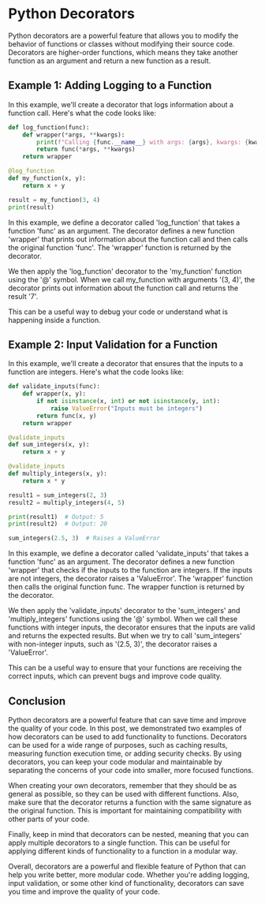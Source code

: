 # Python Decorators

Python decorators are a powerful feature that allows you to modify the behavior of functions or classes without modifying their source code. 
Decorators are higher-order functions, which means they take another function as an argument and return a new function as a result.

## Example 1: Adding Logging to a Function
In this example, we'll create a decorator that logs information about a function call. Here's what the code looks like:

````python
def log_function(func):
    def wrapper(*args, **kwargs):
        print(f"Calling {func.__name__} with args: {args}, kwargs: {kwargs}")
        return func(*args, **kwargs)
    return wrapper

@log_function
def my_function(x, y):
    return x + y

result = my_function(3, 4)
print(result)
````

In this example, we define a decorator called 'log_function' that takes a function 'func' as an argument. The decorator defines a new function 'wrapper' that prints out information about the function call and then calls the original function 'func'. The 'wrapper' function is returned by the decorator.

We then apply the 'log_function' decorator to the 'my_function' function using the '@' symbol. When we call my_function with arguments '(3, 4)', the decorator prints out information about the function call and returns the result '7'.

This can be a useful way to debug your code or understand what is happening inside a function.

## Example 2: Input Validation for a Function
In this example, we'll create a decorator that ensures that the inputs to a function are integers. Here's what the code looks like:

````python
def validate_inputs(func):
    def wrapper(x, y):
        if not isinstance(x, int) or not isinstance(y, int):
            raise ValueError("Inputs must be integers")
        return func(x, y)
    return wrapper

@validate_inputs
def sum_integers(x, y):
    return x + y

@validate_inputs
def multiply_integers(x, y):
    return x * y

result1 = sum_integers(2, 3)
result2 = multiply_integers(4, 5)

print(result1)  # Output: 5
print(result2)  # Output: 20

sum_integers(2.5, 3)  # Raises a ValueError
````

In this example, we define a decorator called 'validate_inputs' that takes a function 'func' as an argument. The decorator defines a new function 'wrapper' that checks if the inputs to the function are integers. If the inputs are not integers, the decorator raises a 'ValueError'. The 'wrapper' function then calls the original function func. The wrapper function is returned by the decorator.

We then apply the 'validate_inputs' decorator to the 'sum_integers' and 'multiply_integers' functions using the '@' symbol. When we call these functions with integer inputs, the decorator ensures that the inputs are valid and returns the expected results. But when we try to call 'sum_integers' with non-integer inputs, such as '(2.5, 3)', the decorator raises a 'ValueError'.

This can be a useful way to ensure that your functions are receiving the correct inputs, which can prevent bugs and improve code quality.

## Conclusion

Python decorators are a powerful feature that can save time and improve the quality of your code. In this post, we demonstrated two examples of how decorators can be used to add functionality to functions. Decorators can be used for a wide range of purposes, such as caching results, measuring function execution time, or adding security checks. By using decorators, you can keep your code modular and maintainable by separating the concerns of your code into smaller, more focused functions.

When creating your own decorators, remember that they should be as general as possible, so they can be used with different functions. Also, make sure that the decorator returns a function with the same signature as the original function. This is important for maintaining compatibility with other parts of your code.

Finally, keep in mind that decorators can be nested, meaning that you can apply multiple decorators to a single function. This can be useful for applying different kinds of functionality to a function in a modular way.

Overall, decorators are a powerful and flexible feature of Python that can help you write better, more modular code. Whether you're adding logging, input validation, or some other kind of functionality, decorators can save you time and improve the quality of your code.
